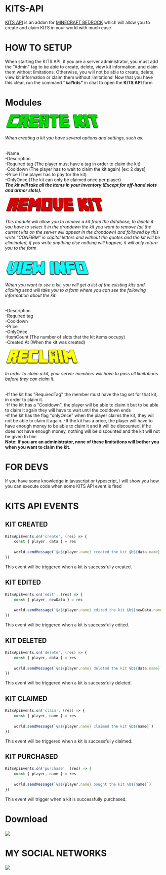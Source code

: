 # KITS-API
[KITS API](https://mcpedl.com/kits-api/) is an addon for [MINECRAFT BEDROCK](https://www.microsoft.com/es-ec/p/minecraft-for-windows/9nblggh2jhxj?activetab=pivot:overviewtab) which will allow you to create and claim KITS in your world with much ease
# HOW TO SETUP
When starting the KITS API, if you are a server administrator, you must add the "Admin" tag to be able to create, delete, view kit information, and claim them without limitations. Otherwise, you will not be able to create, delete, view kit information or claim them without limitations! Now that you have this clear, run the command **"ka?kits"** in chat to open the **KITS API** form

# Modules

<a href="#modules"><img align="center" src="assets/CREATE KIT.png" height="50" /></a>

###### When creating a kit you have several options and settings, such as: <br>
-Name <br>
-Description <br>
-Required tag (The player must have a tag in order to claim the kit) <br>
-Cooldown (The player has to wait to claim the kit again) [ex: 2 days] <br>
-Price (The player has to pay for the kit) <br>
-OnlyOnce (The kit can only be claimed once per player) <br>
**_The kit will take all the items in your inventory (Except for off-hand slots and armor slots)._**

<a href="#modules" target="blank"><img align="center" src="assets/REMOVE KIT.png" height="50" /></a>

###### This module will allow you to remove a kit from the database, to delete it you have to select it in the dropdown the kit you want to remove (all the current kits on the server will appear in the dropdown) and followed by this write "CONFIRM" in capital letters and without the quotes and the kit will be eliminated, if you write anything else nothing will happen, it will only return you to the form <br>

<a href="#modules" target="blank"><img align="center" src="assets/VIEW INFO.png" height="50" /></a>

###### When you want to see a kit, you will get a list of the existing kits and clicking send will take you to a form where you can see the following information about the kit:
-Description <br>
-Required tag <br>
-Cooldown <br>
-Price <br>
-OnlyOnce <br>
-ItemCount (The number of slots that the kit items occupy) <br>
-Created At (When the kit was created) <br>

<a href="#modules" target="blank"><img align="center" src="assets/RECLAIM.png" height="50" /></a>
###### In order to claim a kit, your server members will have to pass all limitations before they can claim it.
-If the kit has "RequiredTag" the member must have the tag set for that kit, in order to claim it. <br>
-If the kit has a "Cooldown", the player will be able to claim it but to be able to claim it again they will have to wait until the cooldown ends <br>
-if the kit has the flag "onlyOnce" when the player claims the kit, they will not be able to claim it again.
-If the kit has a price, the player will have to have enough money to be able to claim it and it will be discounted, if he does not have enough money, nothing will be discounted and the kit will not be given to him <br>
**Note: If you are an administrator, none of these limitations will bother you when you want to claim the kit.** <br>

# FOR DEVS
If you have some knowledge in javascript or typescript, I will show you how you can execute code when some KITS API event is fired

# KITS API EVENTS 

## KIT CREATED
```ts
KitsApiEvents.on('create', (res) => {
    const { player, data } = res

    world.sendMessage(`§a${player.name} created the kit §b${data.name}`)
})
```
This event will be triggered when a kit is successfully created. <br>

## KIT EDITED
```ts
KitsApiEvents.on('edit', (res) => {
    const { player, newData } = res

    world.sendMessage(`§a${player.name} edited the kit §b${newData.name}`)
})
```
This event will be triggered when a kit is successfully edited. <br>

## KIT DELETED
```ts
KitsApiEvents.on('delete', (res) => {
    const { player, data } = res

    world.sendMessage(`§a${player.name} deleted the kit §b${data.name}`)
})
```
This event will be triggered when a kit is successfully deleted. <br>

## KIT CLAIMED
```ts
KitsApiEvents.on('claim', (res) => {
    const { player, name } = res

    world.sendMessage(`§a${player.name} claimed the kit §b${name}`)
})
```
This event will be triggered when a kit is successfully claimed. <br>

## KIT PURCHASED
```ts
KitsApiEvents.on('purchase', (res) => {
    const { player, name } = res

    world.sendMessage(`§a${player.name} bought the kit §b${name}`)
})
```
This event will trigger when a kit is successfully purchased. <br>

# Download
<a href="https://www.mediafire.com/file/y6qmg6174es9wo6/KITS_API_v2.3.mcaddon/file" target="blank"><img align="center" src="https://cdn.worldvectorlogo.com/logos/mediafire-1-3.svg" height="50" /></a>

# MY SOCIAL NETWORKS
<a href="https://www.youtube.com/channel/UCcb6TseFTpboFwgZM737IGA" target="blank"><img align="center" src="https://upload.wikimedia.org/wikipedia/commons/e/ef/Youtube_logo.png" height="50" /></a>
